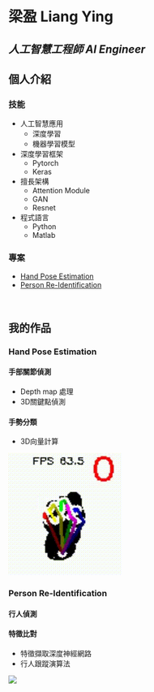 # 梁盈 Liang Ying
## *人工智慧工程師 AI Engineer*

## 個人介紹


### 技能
* 人工智慧應用
  * 深度學習
  * 機器學習模型
* 深度學習框架
  * Pytorch
  * Keras
* 擅長架構
  * Attention Module
  * GAN
  * Resnet
* 程式語言
  * Python
  * Matlab  

### 專案
- [Hand Pose Estimation](#hand-pose-estimation)
- [Person Re-Identification](#person-re-identification)



<br>

## 我的作品

### Hand Pose Estimation
#### 手部關節偵測
* Depth map 處理
* 3D關鍵點偵測
#### 手勢分類
* 3D向量計算
  
<img src="/handc.gif"/>

<br>

### Person Re-Identification
#### 行人偵測

#### 特徵比對
- 特徵擷取深度神經網路
- 行人跟蹤演算法

<img src="/terrace1-c1.gif"/>
